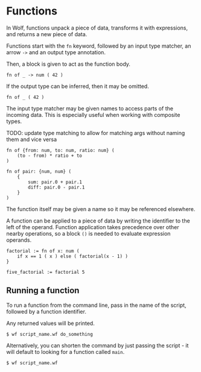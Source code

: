 # Functions

In Wolf, functions unpack a piece of data, transforms it with expressions, and
returns a new piece of data.

Functions start with the `fn` keyword, followed by an input type
matcher, an arrow `->` and an output type annotation.

Then, a block is given to act as the function body.

```
fn of _ -> num ( 42 )
```

If the output type can be inferred, then it may be omitted.

```
fn of _ ( 42 )
```

The input type matcher may be given names to access parts of the incoming data.
This is especially useful when working with composite types.

TODO: update type matching to allow for matching args without naming them and vice versa

```
fn of {from: num, to: num, ratio: num} (
	(to - from) * ratio + to
)

fn of pair: {num, num} (
	{
		sum: pair.0 + pair.1
		diff: pair.0 - pair.1
	}
)
```

The function itself may be given a name so it may be referenced elsewhere.

A function can be applied to a piece of data by writing the identifier to the left of the operand.
Function application takes precedence over other nearby operations, so a block `()` is
needed to evaluate expression operands.

```
factorial := fn of x: num (
	if x == 1 ( x ) else ( factorial(x - 1) )
}

five_factorial := factorial 5
```



## Running a function

To run a function from the command line, pass in the name of the
script, followed by a function identifier.

Any returned values will be printed.

```
$ wf script_name.wf do_something
```

Alternatively, you can shorten the command by just passing the script - it will
default to looking for a function called `main`.

```
$ wf script_name.wf
```